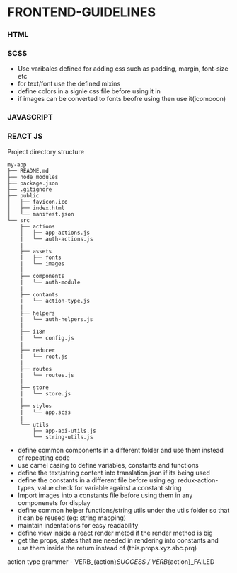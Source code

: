 # FRONTEND-GUIDELINES

### HTML

### SCSS
  - Use varibales defined for adding css such as padding, margin, font-size etc
  - for text/font use the defined mixins
  - define colors in a signle css file before using it in
  - if images can be converted to fonts beofre using then use it(icomooon)

### JAVASCRIPT

### REACT JS

Project directory structure

```
my-app
├── README.md
├── node_modules
├── package.json
├── .gitignore
├── public
│   ├── favicon.ico
│   ├── index.html
│   └── manifest.json
└── src
    ├── actions
    │   ├── app-actions.js
    |   └── auth-actions.js
    |
    ├── assets
    |   ├── fonts
    |   └── images
    |
    ├── components
    |   └── auth-module
    |
    ├── contants
    |   └── action-type.js
    |
    ├── helpers
    |   └── auth-helpers.js
    |
    ├── i18n
    |   └── config.js
    |
    ├── reducer
    |   └── root.js
    |
    ├── routes
    |   └── routes.js
    |
    ├── store
    |   └── store.js
    |
    ├── styles
    |   └── app.scss
    |
    └── utils
        ├── app-api-utils.js
        └── string-utils.js
```

  - define common components in a different folder and use them instead of repeating code
  - use camel casing to define variables, constants and functions
  - define the text/string content into translation.json if its being used
  - define the constants in a different file before using eg: redux-action-types, value check for variable against a constant string
  - Import images into a constants file before using them in any componenets for display
  - define common helper functions/string utils under the utils folder so that it can be reused (eg: string mapping)
  - maintain indentations for easy readability
  - define view inside a react render metod if the render method is big
  - get the props, states that are needed in rendering into constants and use them inside the return instead of (this.props.xyz.abc.prq)


action type grammer - VERB_{action}_SUCCESS / VERB_{action}_FAILED
